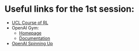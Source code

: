 # Useful links for the 1st session:
  * [UCL Course of RL](http://www0.cs.ucl.ac.uk/staff/d.silver/web/Teaching.html)
  * OpenAI Gym:
    * [Homepage](https://gym.openai.com/)
    * [Documentation](https://gym.openai.com/docs/)
  * [OpenAI Spinning Up](https://spinningup.openai.com/en/latest/index.html)
